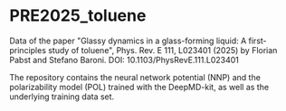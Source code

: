 # PRE2025_toluene

Data of the paper "Glassy dynamics in a glass-forming liquid: A first-principles study of toluene", Phys. Rev. E 111, L023401 (2025) by Florian Pabst and Stefano Baroni.
DOI: 10.1103/PhysRevE.111.L023401

The repository contains the neural network potential (NNP) and the polarizability model (POL) trained with the DeepMD-kit, as well as the underlying training data set.

